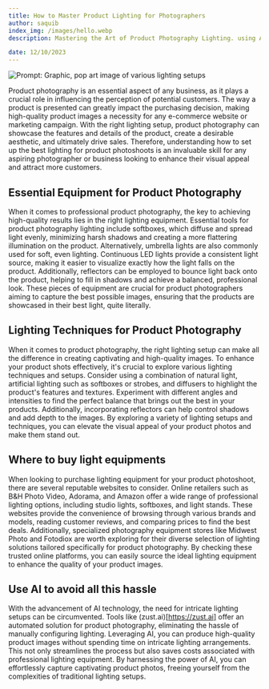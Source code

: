 ```yaml
---
title: How to Master Product Lighting for Photographers
author: saquib
index_img: /images/hello.webp
description: Mastering the Art of Product Photography Lighting. using AI 

date: 12/10/2023
---
```



![Prompt: Graphic, pop art image of various lighting setups](/images/how-to-master-product-lighting-for-photographers/title.webp)

Product photography is an essential aspect of any business, as it plays a crucial role in influencing the perception of potential customers. The way a product is presented can greatly impact the purchasing decision, making high-quality product images a necessity for any e-commerce website or marketing campaign. With the right lighting setup, product photography can showcase the features and details of the product, create a desirable aesthetic, and ultimately drive sales. Therefore, understanding how to set up the best lighting for product photoshoots is an invaluable skill for any aspiring photographer or business looking to enhance their visual appeal and attract more customers.

## Essential Equipment for Product Photography

When it comes to professional product photography, the key to achieving high-quality results lies in the right lighting equipment. Essential tools for product photography lighting include softboxes, which diffuse and spread light evenly, minimizing harsh shadows and creating a more flattering illumination on the product. Alternatively, umbrella lights are also commonly used for soft, even lighting. Continuous LED lights provide a consistent light source, making it easier to visualize exactly how the light falls on the product. Additionally, reflectors can be employed to bounce light back onto the product, helping to fill in shadows and achieve a balanced, professional look. These pieces of equipment are crucial for product photographers aiming to capture the best possible images, ensuring that the products are showcased in their best light, quite literally.

## Lighting Techniques for Product Photography

When it comes to product photography, the right lighting setup can make all the difference in creating captivating and high-quality images. To enhance your product shots effectively, it's crucial to explore various lighting techniques and setups. Consider using a combination of natural light, artificial lighting such as softboxes or strobes, and diffusers to highlight the product's features and textures. Experiment with different angles and intensities to find the perfect balance that brings out the best in your products. Additionally, incorporating reflectors can help control shadows and add depth to the images. By exploring a variety of lighting setups and techniques, you can elevate the visual appeal of your product photos and make them stand out.

## Where to buy light equipments
When looking to purchase lighting equipment for your product photoshoot, there are several reputable websites to consider. Online retailers such as B&H Photo Video, Adorama, and Amazon offer a wide range of professional lighting options, including studio lights, softboxes, and light stands. These websites provide the convenience of browsing through various brands and models, reading customer reviews, and comparing prices to find the best deals. Additionally, specialized photography equipment stores like Midwest Photo and Fotodiox are worth exploring for their diverse selection of lighting solutions tailored specifically for product photography. By checking these trusted online platforms, you can easily source the ideal lighting equipment to enhance the quality of your product images.

## Use AI to avoid all this hassle
With the advancement of AI technology, the need for intricate lighting setups can be circumvented. Tools like (zust.ai)[https://zust.ai] offer an automated solution for product photography, eliminating the hassle of manually configuring lighting. Leveraging AI, you can produce high-quality product images without spending time on intricate lighting arrangements. This not only streamlines the process but also saves costs associated with professional lighting equipment. By harnessing the power of AI, you can effortlessly capture captivating product photos, freeing yourself from the complexities of traditional lighting setups.